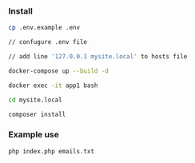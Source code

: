 ### Install
```bash
cp .env.example .env

// confugure .env file

// add line '127.0.0.1 mysite.local' to hosts file

docker-compose up --build -d

docker exec -it app1 bash

cd mysite.local

composer install
```

### Example use

```bash
php index.php emails.txt
```